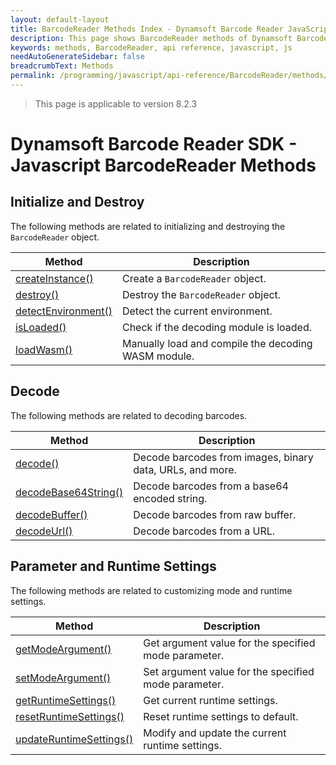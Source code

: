 ```yaml
---
layout: default-layout
title: BarcodeReader Methods Index - Dynamsoft Barcode Reader JavaScript Edition API
description: This page shows BarcodeReader methods of Dynamsoft Barcode Reader JavaScript SDK.
keywords: methods, BarcodeReader, api reference, javascript, js
needAutoGenerateSidebar: false
breadcrumbText: Methods
permalink: /programming/javascript/api-reference/BarcodeReader/methods/index.html
---
```

<!--NOTE, This page is used until version 8.2.3-->

> This page is applicable to version 8.2.3

# Dynamsoft Barcode Reader SDK - Javascript BarcodeReader Methods

## Initialize and Destroy

The following methods are related to initializing and destroying the `BarcodeReader` object.

| Method               | Description |
|----------------------|-------------|
| [createInstance()](initialize-and-destroy.md#createinstance) | Create a  `BarcodeReader` object. |
| [destroy()](initialize-and-destroy.md#destroy) | Destroy the `BarcodeReader` object. |
| [detectEnvironment()](initialize-and-destroy.md#detectenvironment) | Detect the current environment. |
| [isLoaded()](initialize-and-destroy.md#isloaded) | Check if the decoding module is loaded. |
| [loadWasm()](initialize-and-destroy.md#loadwasm) | Manually load and compile the decoding WASM module. |

## Decode

The following methods are related to decoding barcodes.

| Method               | Description |
|----------------------|-------------|
| [decode()](decode.md#decode) | Decode barcodes from images, binary data, URLs, and more. |
| [decodeBase64String()](decode.md#decodebase64string) | Decode barcodes from a base64 encoded string. |
| [decodeBuffer()](decode.md#decodebuffer) | Decode barcodes from raw buffer. |
| [decodeUrl()](decode.md#decodeurl) | Decode barcodes from a URL. |

## Parameter and Runtime Settings

The following methods are related to customizing mode and runtime settings.

| Method               | Description |
|----------------------|-------------|
| [getModeArgument()](parameter-and-runtime-settings.md#getmodeargument) | Get argument value for the specified mode parameter. |
| [setModeArgument()](parameter-and-runtime-settings.md#setmodeargument) | Set argument value for the specified mode parameter. |
| [getRuntimeSettings()](parameter-and-runtime-settings.md#getruntimesettings) | Get current runtime settings. |
| [resetRuntimeSettings()](parameter-and-runtime-settings.md#resetruntimesettings) | Reset runtime settings to default. |
| [updateRuntimeSettings()](parameter-and-runtime-settings.md#updateruntimesettings) | Modify and update the current runtime settings. |

